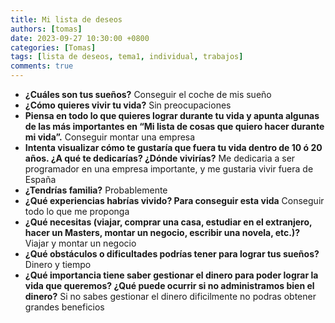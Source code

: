 ```yaml
---
title: Mi lista de deseos
authors: [tomas]
date: 2023-09-27 10:30:00 +0800
categories: [Tomas]
tags: [lista de deseos, tema1, individual, trabajos]
comments: true
---
```


- **¿Cuáles son tus sueños?** 
Conseguir el coche de mis sueño 
- **¿Cómo quieres vivir tu vida?**
Sin preocupaciones
- **Piensa en todo lo que quieres lograr durante tu vida y apunta algunas de las más importantes en “Mi lista de cosas que quiero hacer durante mi vida”.** 
Conseguir montar una empresa
- **Intenta visualizar cómo te gustaría que fuera tu vida dentro de 10 ó 20 años. ¿A qué te dedicarías? ¿Dónde vivirías?** 
Me dedicaria a ser programador en una empresa importante, y me gustaria vivir fuera de España
- **¿Tendrías familia?**
Probablemente
- **¿Qué experiencias habrías vivido? Para conseguir esta vida**
Conseguir todo lo que me proponga
- **¿Qué necesitas (viajar, comprar una casa, estudiar en el extranjero, hacer un Masters, montar un negocio, escribir una novela, etc.)?**
Viajar y montar un negocio
- **¿Qué obstáculos o dificultades podrías tener para lograr tus sueños?** 
Dinero y tiempo
- **¿Qué importancia tiene saber gestionar el dinero para poder lograr la vida que queremos? ¿Qué puede ocurrir si no administramos bien el dinero?**
Si no sabes gestionar el dinero dificilmente no podras obtener grandes beneficios
